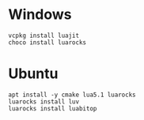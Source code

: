 # Windows

    vcpkg install luajit
    choco install luarocks

# Ubuntu

    apt install -y cmake lua5.1 luarocks
    luarocks install luv
    luarocks install luabitop   
